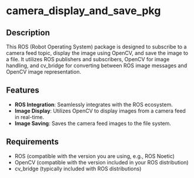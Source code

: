 # camera_display_and_save_pkg

## Description
This ROS (Robot Operating System) package is designed to subscribe to a camera feed topic, display the image using OpenCV, and save the image to a file. It utilizes ROS publishers and subscribers, OpenCV for image handling, and cv_bridge for converting between ROS image messages and OpenCV image representation.

## Features
- **ROS Integration**: Seamlessly integrates with the ROS ecosystem.
- **Image Display**: Utilizes OpenCV to display images from a camera feed in real-time.
- **Image Saving**: Saves the camera feed images to the file system.

## Requirements
- ROS (compatible with the version you are using, e.g., ROS Noetic)
- OpenCV (compatible with the version included in your ROS distribution)
- cv_bridge (typically included with ROS distributions)
